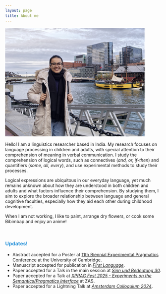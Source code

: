```yaml
---
layout: page
title: About me
---
```

<html>
  <body>
    <img width="450" height="350" src="/boston1.jpg" alt="My Image">
    <!-- <figcaption align = "center"><span style="font-size:0.7em;">(Zandvoort beach, December, 2022)</span></figcaption> -->
  </body>
</html> 

Hello! I am a linguistics researcher based in India. <!--I have recently submitted my Ph.D. dissertation in the Department of Linguistics and Contemporary English at the English and Foreign Languages University, Hyderabad, and it is currently under review by external examiners. Earlier, I obtained an M.A. in Linguistics from Jawaharlal Nehru University, New Delhi, in 2019.-->
My research focuses on language processing in children and adults, with special attention to their comprehension of meaning in verbal communication. <!--I am particularly fascinated by the intricate interplay between semantics and pragmatics in meaning interpretation.--> 
I study the comprehension of logical words, such as connectives (_and, or, if-then_) and quantifiers (_some, all, every_), and use experimental methods to study their processes. 

Logical expressions are ubiquitous in our everyday language, yet much remains unknown about how they are understood in both children and adults and what factors influence their comprehension. By studying them, I aim to explore the broader relationship between language and general cognitive faculties, especially how they aid each other during childhood development. 

When I am not working, I like to paint, arrange dry flowers, or cook some Bibimbap and enjoy an anime!  

&nbsp;  

<h3> <span style="color: #3498DB ;">Updates!</span> </h3> 

- Abstract accepted for a Poster at [11th Biennial Experimental Pragmatics Conference]([https://vicom.info/sub30/](https://www.xprag2025.com/home)) at the University of Cambridge. 
- Manuscript accepted for publication in [_First Language_](https://journals.sagepub.com/home/fla). 
- Paper accepted for a Talk in the main session at [_Sinn und Bedeutung 30_](https://vicom.info/sub30/). 
- Paper accepted for a Talk at [_XPRAG Fest 2025 - Experiments on the Semantics/Pragmatics Interface_](https://sites.google.com/view/nicolegotzner/emmy-noether-project/workshop) at ZAS.
- Paper accepted for a Lightning Talk at [_Amsterdam Colloquium 2024_](https://events.illc.uva.nl/AC/AC2024/Conference/). 

&nbsp;  
 
<!-- <small>This website is new and I am still building it. You can view my CV in the CV section above. I hope you will be able to see a better version of this website very soon! </small> -->

